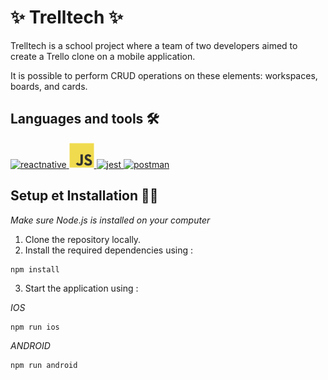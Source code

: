 # ✨ Trelltech ✨

Trelltech is a school project where a team of two developers aimed to create a Trello clone on a mobile application.

It is possible to perform CRUD operations on these elements: workspaces, boards, and cards.

## Languages and tools 🛠

<p align="left"> <a href="https://reactnative.dev/" target="_blank" rel="noreferrer"> <img src="https://reactnative.dev/img/header_logo.svg" alt="reactnative" width="40" height="40"/> </a> <a href="https://developer.mozilla.org/en-US/docs/Web/JavaScript" target="_blank" rel="noreferrer"> <img src="https://raw.githubusercontent.com/devicons/devicon/master/icons/javascript/javascript-original.svg" alt="javascript" width="40" height="40"/> </a> <a href="https://jestjs.io" target="_blank" rel="noreferrer"> <img src="https://www.vectorlogo.zone/logos/jestjsio/jestjsio-icon.svg" alt="jest" width="40" height="40"/> </a> <a href="https://postman.com" target="_blank" rel="noreferrer"> <img src="https://www.vectorlogo.zone/logos/getpostman/getpostman-icon.svg" alt="postman" width="40" height="40"/> </a> </p>

## Setup et Installation 👨‍💻

_Make sure Node.js is installed on your computer_


1. Clone the repository locally.
2. Install the required dependencies using :
```
npm install
```
3. Start the application using :

_IOS_

```
npm run ios
```

_ANDROID_

```
npm run android
```
